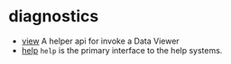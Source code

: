 # diagnostics



+ [view](diagnostics/view.1) A helper api for invoke a Data Viewer
+ [help](diagnostics/help.1) ``help`` is the primary interface to the help systems.
